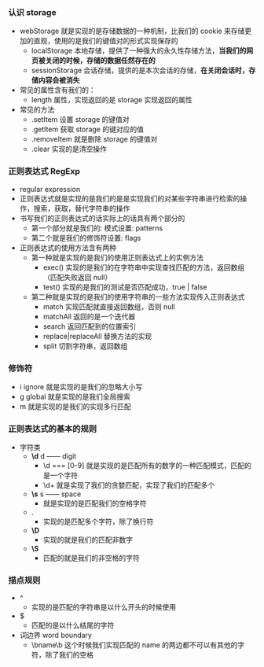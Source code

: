 ### 认识 storage
* webStorage 就是实现的是存储数据的一种机制，比我们的 cookie 来存储更加的直观，使用的是我们的键值对的形式实现保存的
  * localStorage 本地存储，提供了一种强大的永久性存储方法，**当我们的网页被关闭的时候，存储的数据任然存在的**
  * sessionStorage 会话存储，提供的是本次会话的存储，**在关闭会话时，存储内容会被消失**
* 常见的属性含有我们的：
  * length 属性，实现返回的是 storage 实现返回的属性
* 常见的方法
  * .setItem 设置 storage 的键值对
  * .getItem 获取 storage 的键对应的值
  * .removeItem 就是删除 storage 的键值对
  * .clear 实现的是清空操作

### 正则表达式 RegExp
* regular expression
* 正则表达式就是实现的是我们的是是实现我们的对某些字符串进行检索的操作，搜索，获取，替代字符串的操作
* 书写我们的正则表达式的话实际上的话具有两个部分的
  * 第一个部分就是我们的: 模式设置: patterns
  * 第二个就是我们的修饰符设置: flags
* 正则表达式的使用方法含有两种
  * 第一种就是实现的是我们的使用正则表达式上的实例方法
    * exec() 实现的是我们的在字符串中实现查找匹配的方法，返回数组（匹配失败返回 null）
    * test() 实现的是我们的测试是否匹配成功，true | false
  * 第二种就是实现的是我们的使用字符串的一些方法实现传入正则表达式
    * match 实现匹配就直接返回数组，否则 null
    * matchAll 返回的是一个迭代器
    * search 返回匹配到的位置索引
    * replace|replaceAll 替换方法的实现
    * split 切割字符串，返回数组

### 修饰符
* i  ignore 就是实现的是我们的忽略大小写
* g  global 就是实现的是我们全局搜索
* m  就是实现的是我们的实现多行匹配

### 正则表达式的基本的规则
* 字符类
  * **\d**  d —— digit
    * \d === [0-9] 就是实现的是匹配所有的数字的一种匹配模式，匹配的是一个字符
    * \d+ 就是实现了我们的贪婪匹配，实现了我们的匹配多个
  * **\s**  s —— space
    * 就是实现的是匹配我们的空格字符
  * .
    * 实现的是匹配多个字符，除了换行符
  * **\D** 
    * 实现的就是我们的匹配非数字
  * **\S**
    * 匹配的就是我们的非空格的字符

### 描点规则
* ^ 
  * 实现的是匹配的字符串是以什么开头的时候使用
* $
  * 匹配的是以什么结尾的字符
* 词边界 word boundary
  * \bname\b  这个时候我们实现匹配的 name 的两边都不可以有其他的字符，除了我们的空格